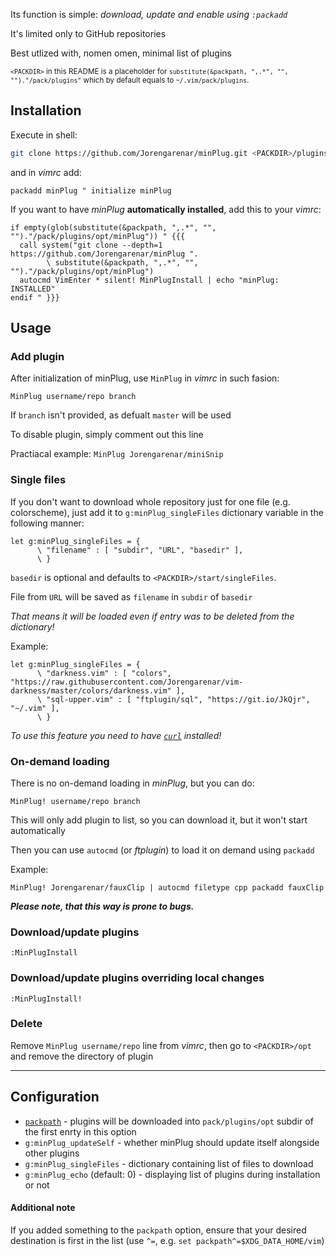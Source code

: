 Its function is simple: _download, update and enable using `:packadd`_

It's limited only to GitHub repositories

Best utlized with, nomen omen, minimal list of plugins

<sub>
<code>&lt;PACKDIR&gt;</code> in this README  is a placeholder for
<code>substitute(&packpath, ",.*", "", "")."/pack/plugins"</code>
which by default equals to <code>~/.vim/pack/plugins</code>.
</sub>

## Installation

Execute in shell:

```sh
git clone https://github.com/Jorengarenar/minPlug.git <PACKDIR>/plugins/opt/minPlug/
```

and in _vimrc_ add:

```vim
packadd minPlug " initialize minPlug
```

If you want to have _minPlug_ **automatically installed**, add this to your _vimrc_:

```vim
if empty(glob(substitute(&packpath, ",.*", "", "")."/pack/plugins/opt/minPlug")) " {{{
  call system("git clone --depth=1 https://github.com/Jorengarenar/minPlug ".
        \ substitute(&packpath, ",.*", "", "")."/pack/plugins/opt/minPlug")
  autocmd VimEnter * silent! MinPlugInstall | echo "minPlug: INSTALLED"
endif " }}}
```

## Usage

### Add plugin

After initialization of minPlug, use `MinPlug` in _vimrc_ in such fasion:

```vim
MinPlug username/repo branch
```

If `branch` isn't provided, as defualt `master` will be used

To disable plugin, simply comment out this line

Practiacal example: `MinPlug Jorengarenar/miniSnip`

### Single files

If you don't want to download whole repository just for one file (e.g. colorscheme),
just add it to `g:minPlug_singleFiles` dictionary variable in the following manner:
```vim
let g:minPlug_singleFiles = {
      \ "filename" : [ "subdir", "URL", "basedir" ],
      \ }
```

`basedir` is optional and defaults to `<PACKDIR>/start/singleFiles`.

File from `URL` will be saved as `filename` in `subdir` of `basedir`

_That means it will be loaded even if entry was to be deleted from the dictionary!_

Example:
```vim
let g:minPlug_singleFiles = {
      \ "darkness.vim" : [ "colors", "https://raw.githubusercontent.com/Jorengarenar/vim-darkness/master/colors/darkness.vim" ],
      \ "sql-upper.vim" : [ "ftplugin/sql", "https://git.io/JkQjr", "~/.vim" ],
      \ }
```

_To use this feature you need to have [`curl`](https://curl.se/) installed!_

### On-demand loading

There is no on-demand loading in _minPlug_, but you can do:

```vim
MinPlug! username/repo branch
```

This will only add plugin to list, so you can download it, but it won't start automatically

Then you can use `autocmd` (or _ftplugin_) to load it on demand using `packadd`

Example:

```vim
MinPlug! Jorengarenar/fauxClip | autocmd filetype cpp packadd fauxClip
```

_**Please note, that this way is prone to bugs.**_

### Download/update plugins

```vim
:MinPlugInstall
```

### Download/update plugins overriding local changes

```vim
:MinPlugInstall!
```

### Delete

Remove `MinPlug username/repo` line from _vimrc_, then go to `<PACKDIR>/opt` and remove the directory of plugin

---

## Configuration

* [`packpath`](https://vimhelp.org/options.txt.html#%27packpath%27) - plugins will be downloaded into `pack/plugins/opt` subdir of the first enrty in this option
* `g:minPlug_updateSelf` - whether minPlug should update itself alongside other plugins
* `g:minPlug_singleFiles` - dictionary containing list of files to download
* `g:minPlug_echo` (default: 0) - displaying list of plugins during installation or not

#### Additional note

If you added something to the `packpath` option, ensure that your desired
destination is first in the list (use `^=`, e.g. `set packpath^=$XDG_DATA_HOME/vim`)
